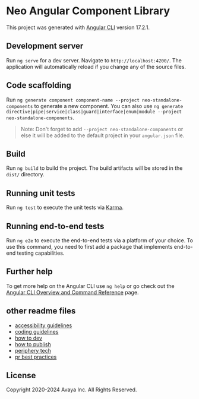 # Neo Angular Component Library

This project was generated with [Angular CLI](https://github.com/angular/angular-cli) version 17.2.1.

## Development server

Run `ng serve` for a dev server. Navigate to `http://localhost:4200/`. The application will automatically reload if you change any of the source files.

## Code scaffolding

Run `ng generate component component-name --project neo-standalone-components` to generate a new component. You can also use `ng generate directive|pipe|service|class|guard|interface|enum|module --project neo-standalone-components`.
> Note: Don't forget to add `--project neo-standalone-components` or else it will be added to the default project in your `angular.json` file.

## Build

Run `ng build` to build the project. The build artifacts will be stored in the `dist/` directory.

## Running unit tests

Run `ng test` to execute the unit tests via [Karma](https://karma-runner.github.io).

## Running end-to-end tests

Run `ng e2e` to execute the end-to-end tests via a platform of your choice. To use this command, you need to first add a package that implements end-to-end testing capabilities.

## Further help

To get more help on the Angular CLI use `ng help` or go check out the [Angular CLI Overview and Command Reference](https://angular.io/cli) page.

## other readme files

- [accessibility guidelines](https://github.com/avaya-dux/neo-react-angular/blob/main/readmes/accessibility-guidelines.md)
- [coding guidelines](https://github.com/avaya-dux/neo-react-angular/blob/main/readmes/coding-guidelines.md)
- [how to dev](https://github.com/avaya-dux/neo-react-angular/blob/main/readmes/how-to-dev.md)
- [how to publish](https://github.com/avaya-dux/neo-react-angular/blob/main/readmes/how-to-publish.md)
- [periphery tech](https://github.com/avaya-dux/neo-react-angular/blob/main/readmes/periphery-tech.md)
- [pr best practices](https://github.com/avaya-dux/neo-react-angular/blob/main/readmes/pr-best-practices.md)

## License

Copyright 2020-2024 Avaya Inc. All Rights Reserved.
